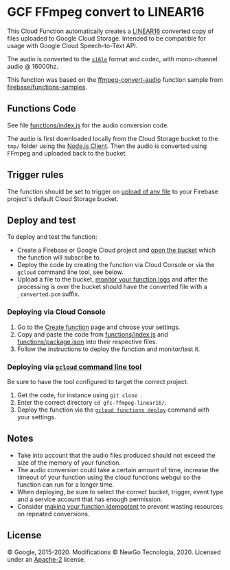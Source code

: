 # GCF FFmpeg convert to LINEAR16
This Cloud Function automatically creates a [LINEAR16](https://cloud.google.com/speech-to-text/docs/reference/rest/v1p1beta1/RecognitionConfig#audioencoding) converted copy of files uploaded to Google Cloud Storage. Intended to be compatible for usage with Google Cloud Speech-to-Text API.

The audio is converted to the [`s16le`](https://trac.ffmpeg.org/wiki/audio%20types) format and codec, with mono-channel audio @ 16000hz.

This function was based on the [ffmpeg-convert-audio](https://github.com/firebase/functions-samples/tree/master/ffmpeg-convert-audio) function sample from [firebase/functions-samples](https://github.com/firebase/functions-samples).

## Functions Code

See file [functions/index.js](functions/index.js) for the audio conversion code.

The audio is first downloaded locally from the Cloud Storage bucket to the `tmp/` folder using the [Node.js Client](https://googleapis.dev/nodejs/storage/latest/index.html). Then the audio is converted using FFmpeg and uploaded back to the bucket.

## Trigger rules

The function should be set to trigger on [upload of any file](https://cloud.google.com/functions/docs/calling/storage#object_finalize) to your Firebase project's default Cloud Storage bucket.

## Deploy and test

To deploy and test the function:

- Create a Firebase or Google Cloud project and [open the bucket](https://console.cloud.google.com/storage/browser/) which the function will subscribe to.
- Deploy the code by creating the function via Cloud Console or via the `gcloud` command line tool, see below.
- Upload a file to the bucket, [monitor your function logs](https://console.cloud.google.com/logs/viewer) and after the processing is over the bucket should have the converted file with a `_converted.pcm` suffix.

### Deploying via Cloud Console
1. Go to the [Create function](https://console.cloud.google.com/functions/add) page and choose your settings.
2. Copy and paste the code from [functions/index.js](functions/index.js) and [functions/package.json](functions/package.json) into their respective files.
3. Follow the instructions to deploy the function and monitor/test it. 

### Deploying via [`gcloud` command line tool](https://cloud.google.com/sdk/gcloud)
Be sure to have the tool configured to target the correct project.
1. Get the code, for instance using `git clone `.
2. Enter the correct directory `cd gfc-ffmpeg-linear16/`.
3. Deploy the function via the [`gcloud functions deploy`](https://cloud.google.com/sdk/gcloud/reference/functions/deploy) command with your settings.

## Notes

- Take into account that the audio files produced should not exceed the size of the memory of your function.
- The audio conversion could take a certain amount of time, increase the timeout of your function using the cloud functions webgui so the function can run for a longer time.
- When deploying, be sure to select the correct bucket, trigger, event type and a service account that has enough permission.
- Consider [making your function idempotent](https://cloud.google.com/blog/products/serverless/cloud-functions-pro-tips-building-idempotent-functions) to prevent wasting resources on repeated conversions.

## License

© Google, 2015-2020. 
Modifications © NewGo Tecnologia, 2020.
Licensed under an [Apache-2](LICENSE) license.